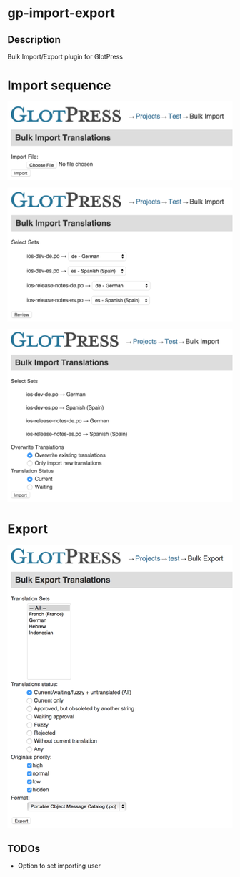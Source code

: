 gp-import-export
===========

## Description

Bulk Import/Export plugin for GlotPress

# Import sequence

![step1](docs/import-step1.png)

![step2](docs/import-step2.png)

![step3](docs/import-step3.png)

# Export

![export](docs/export.png)

## TODOs
* Option to set importing user 
